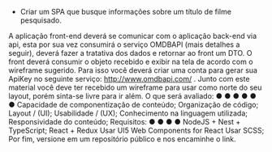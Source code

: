 * Criar um SPA que busque informações sobre um título de filme pesquisado.

A aplicação front-end deverá se comunicar com o aplicação back-end via api, esta por sua vez consumirá o serviço OMDBAPI (mais detalhes a seguir), deverá fazer a tratativa dos dados e retornar ao front um DTO. O front deverá consumir o objeto recebido e exibir na tela de acordo com o wireframe sugerido. Para isso você deverá criar uma conta para gerar sua ApiKey no seguinte serviço: http://www.omdbapi.com/ . Junto com este material você deve ter recebido um wireframe para usar como norte do seu layout, porém sinta-se livre para ir além.
O que será avaliado:
●
●
●
●
●
●
Capacidade de componentização de conteúdo;
Organização de código;
Layout / (UI);
Usabilidade / (UX);
Conhecimento na linguagem utilizada;
Responsividade do conteúdo;
Requisitos:
●
●
●
●
NodeJS + Nest + TypeScript;
React + Redux
Usar UI5 Web Components for React
Usar SCSS;
Por fim, versione em um repositório público e nos encaminhe o link.
